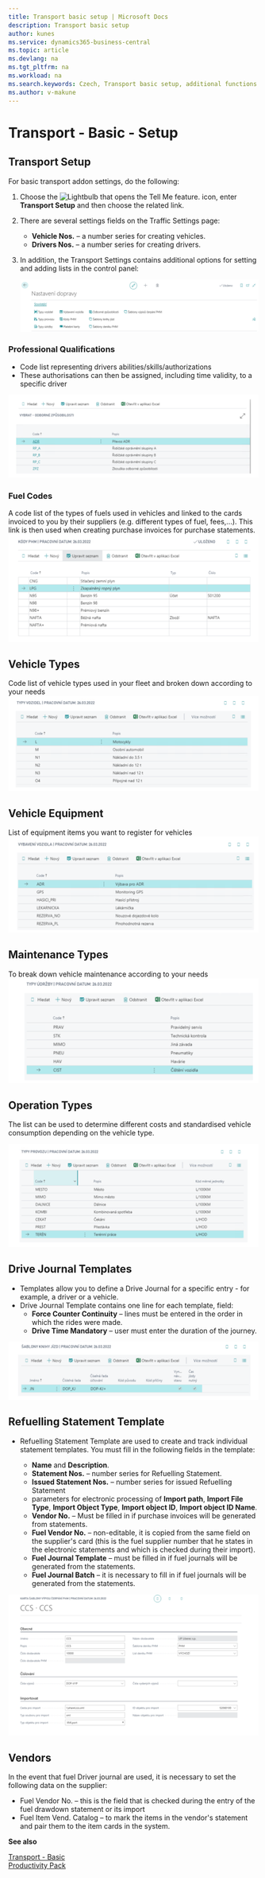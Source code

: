 ```yaml
---
title: Transport basic setup | Microsoft Docs
description: Transport basic setup
author: kunes
ms.service: dynamics365-business-central
ms.topic: article
ms.devlang: na
ms.tgt_pltfrm: na
ms.workload: na
ms.search.keywords: Czech, Transport basic setup, additional functions
ms.author: v-makune
---
```

# Transport - Basic - Setup

## Transport Setup

For basic transport addon settings, do the following:
1. Choose the ![Lightbulb that opens the Tell Me feature.](media/ui-search/search_small.png "Tell me what you want to do") icon, enter **Transport Setup** and then choose the related link.
2. There are several settings fields on the Traffic Settings page:
   - **Vehicle Nos.** – a number series for creating vehicles.
   - **Drivers Nos.** – a number series for creating drivers.
3. In addition, the Transport Settings contains additional options for setting and adding lists in the control panel:

   ![Transport Setup](media/transport_setup.png)

### Professional Qualifications

- Code list representing drivers abilities/skills/authorizations
- These authorisations can then be assigned, including time validity, to a specific driver

![Professional Qualifications](media/transport_codes.png)

### Fuel Codes
A code list of the types of fuels used in vehicles and linked to the cards invoiced to you by their suppliers (e.g. different types of fuel, fees,...).  This link is then used when creating purchase invoices for purchase statements.
![Fuel Codes](media/transport_PHM.png)

## Vehicle Types

Code list of vehicle types used in your fleet and broken down according to your needs
![Vehicle Types](media/transport_vehicles.png)

## Vehicle Equipment

List of equipment items you want to register for vehicles
![Vehicle Equipment](media/transport_vehicles_eq.png)


## Maintenance Types

To break down vehicle maintenance according to your needs
![Maintenance Types](media/transport_main.png)

## Operation Types

The list can be used to determine different costs and standardised vehicle consumption depending on the vehicle type.

![Operation Types](media/transport_types.png)


## Drive Journal Templates

- Templates allow you to define a Drive Journal for a specific entry - for example, a driver or a vehicle.
- Drive Journal Template contains one line for each template, field:
   - **Force Counter Continuity** – lines must be entered in the order in which the rides were made.
   - **Drive Time Mandatory** – user must enter the duration of the journey.

![Drive Journal Templates](media/transport_templateKH.png)

## Refuelling Statement Template

- Refuelling Statement Template are used to create and track individual statement templates. You must fill in the following fields in the template:

   - **Name** and **Description**.
   - **Statement Nos.** – number series for Refuelling Statement.
   - **Issued Statement Nos.** – number series for issued Refuelling Statement
   - parameters for electronic processing of **Import path**, **Import File Type**, **Import Object Type**, **Import object ID**, **Import object ID Name**.
   - **Vendor No.** – Must be filled in if purchase invoices will be generated from statements.
   - **Fuel Vendor No.** – non-editable, it is copied from the same field on the supplier's card (this is the fuel supplier number that he states in the electronic statements and which is checked during their import).
   - **Fuel Journal Template** – must be filled in if fuel journals will be generated from the statements.
   - **Fuel Journal Batch** – it is necessary to fill in if fuel journals will be generated from the statements.

![Refuelling Statement Template - CSS](media/transport_css.png)

## Vendors

In the event that fuel Driver journal are used, it is necessary to set the following data on the supplier:
- Fuel Vendor No. – this is the field that is checked during the entry of the fuel drawdown statement or its import
- Fuel Item Vend. Catalog – to mark the items in the vendor's statement and pair them to the item cards in the system.

**See also**

[Transport - Basic](transport-basic.md)  
[Productivity Pack](productivity-pack.md)
